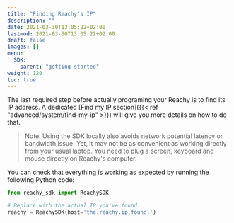 ```yaml
---
title: "Finding Reachy's IP"
description: ""
date: 2021-03-30T13:05:22+02:00
lastmod: 2021-03-30T13:05:22+02:00
draft: false
images: []
menu:
  SDK:
    parent: "getting-started"
weight: 120
toc: true
---
```


The last required step before actually programing your Reachy is to find its IP address. A dedicated [Find my IP section]({{< ref "advanced/system/find-my-ip" >}}) will give you more details on how to do that.

> Note: Using the SDK locally also avoids network potential latency or bandwidth issue. Yet, it may not be as convenient as working directly from your usual laptop. You need to plug a screen, keyboard and mouse directly on Reachy's computer.

You can check that everything is working as expected by running the following Python code:

```python
from reachy_sdk import ReachySDK

# Replace with the actual IP you've found.
reachy = ReachySDK(host='the.reachy.ip.found.')
```
